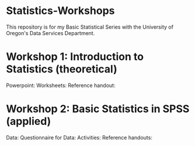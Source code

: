 # Statistics-Workshops

This repository is for my Basic Statistical Series with the University of Oregon's Data Services Department. 

# Workshop 1: Introduction to Statistics (theoretical)
Powerpoint:
Worksheets:
Reference handout:

# Workshop 2: Basic Statistics in SPSS (applied)
Data: 
Questionnaire for Data:
Activities: 
Reference handouts: 
